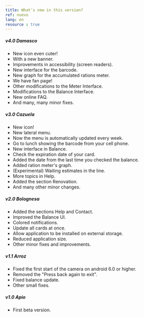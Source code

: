 ```yaml
---
title: What's new in this version?
ref: nuevo
lang: en
resource : true
---
```


##### v4.0 Damasco
* New icon even cuter!
* With a new banner.
* Improvements in accessibility (screen readers).
* New interface for the barcode.
* New graph for the accumulated rations meter.
* We have fan page!
* Other modifications to the Meter Interface.
* Modifications to the Balance Interface.
* New online FAQ.
* And many, many minor fixes.

##### v3.0 Cazuela
* New icon!
* New lateral menu.
* Now the menu is automatically updated every week.
* Go to lunch showing the barcode from your cell phone.
* New interface in Balance.
* Check the expiration date of your card.
* Added the date from the last time you checked the balance.
* Added ration meter's graph.
* (Experimental) Waiting estimates in the line.
* More topics in Help.
* Added the section Renovation.
* And many other minor changes.

##### v2.0 Bolognesa
* Added the sections Help and Contact.
* Improved the Balance UI.
* Colored notifications.
* Update all cards at once.
* Allow application to be installed on external storage.
* Reduced application size.
* Other minor fixes and improvements.

##### v1.1 Arroz
* Fixed the first start of the camera on android 6.0 or higher.
* Removed the "Press back again to exit".
* Fixed balance update.
* Other small fixes.

##### v1.0 Apio
* First beta version.